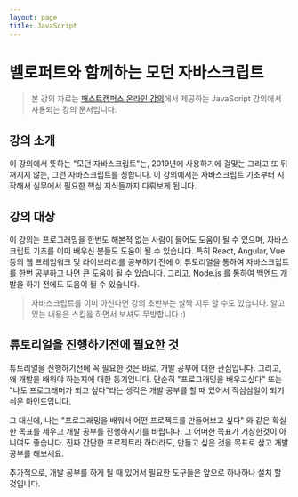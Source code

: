 ```yaml
---
layout: page
title: JavaScript
---
```


# 벨로퍼트와 함께하는 모던 자바스크립트 

> 본 강의 자료는 [패스트캠퍼스 온라인 강의](https://www.fastcampus.co.kr/dev_online_react/)에서 제공하는 JavaScript 강의에서 사용되는 강의 문서입니다.

## 강의 소개

이 강의에서 뜻하는 "모던 자바스크립트"는, 2019년에 사용하기에 걸맞는 그리고 또 뒤쳐지지 않는, 그런 자바스크립트를 칭합니다. 이 강의에서는 자바스크립트 기초부터 시작해서 실무에서 필요한 핵심 지식들까지 다뤄보게 됩니다.

## 강의 대상

이 강의는 프로그래밍을 한번도 해본적 없는 사람이 들어도 도움이 될 수 있으며, 자바스크립트 기초를 이미 배우신 분들도 도움이 될 수 있습니다. 특히 React, Angular, Vue 등의 웹 프레임워크 및 라이브러리를 공부하기 전에 이 튜토리얼을 통하여 자바스크립트를 한번 공부하고 나면 큰 도움이 될 수 있습니다. 그리고, Node.js 를 통하여 백엔드 개발을 하기 전에도 도움이 될 수 있습니다.

> 자바스크립트를 이미 아신다면 강의 초반부는 살짝 지루 할 수도 있습니다. 알고 있는 내용은 스킵을 하면서 보셔도 무방합니다 :)

## 튜토리얼을 진행하기전에 필요한 것

튜토리얼을 진행하기전에 꼭 필요한 것은 바로, 개발 공부에 대한 관심입니다. 그리고, 왜 개발을 배워야 하는지에 대한 동기입니다. 단순히 "프로그래밍을 배우고싶다" 또는 "나도 프로그래머가 되고 싶다"라는 생각은 개발 공부를 할 때 있어서 작심삼일이 되기 쉬운 마인드입니다.

그 대신에, 나는 "프로그래밍을 배워서 어떤 프로젝트를 만들어보고 싶다" 와 같은 확실한 목표를 세우고 개발 공부를 진행하시기를 바랍니다. 그 어떠한 목표가 거창한것이 아니여도 좋습니다. 진짜 간단한 프로젝트라 하더라도, 만들고 싶은 것을 목표로 삼고 개발 공부를 해보세요.

추가적으로, 개발 공부를 하게 될 때 있어서 필요한 도구들은 앞으로 하나하나 설치 할 것입니다.
